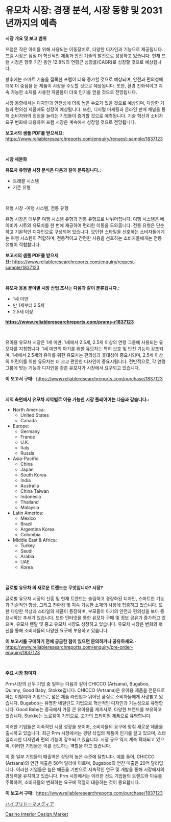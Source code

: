 <p><h1>유모차 시장: 경쟁 분석, 시장 동향 및 2031년까지의 예측</h1></p><p><strong>시장 개요 및 보고 범위</strong></p>
<p><p>프램은 작은 아이를 위해 사용되는 이동장치로, 다양한 디자인과 기능으로 제공됩니다. 프램 시장은 점점 더 혁신적인 제품과 안전 기술의 발전으로 성장하고 있습니다. 현재 프램 시장은 향후 기간 동안 12.8%의 연평균 성장률(CAGR)로 성장할 것으로 예상됩니다. </p><p>향후에는 스마트 기술을 접목한 프램이 더욱 증가할 것으로 예상되며, 안전과 편의성에 더욱 더 중점을 둔 제품이 시장을 주도할 것으로 예상됩니다. 또한, 환경 친화적이고 지속 가능한 소재를 사용한 제품들이 더욱 인기를 얻을 것으로 전망됩니다.</p><p>시장 동향에서는 디자인과 안전성에 더욱 높은 수요가 있을 것으로 예상되며, 다양한 기능과 편의성 제품에도 성장이 예상됩니다. 또한, 디지털 마케팅과 온라인 판매 채널을 통해 소비자와의 접점을 늘리는 기업들이 증가할 것으로 예측됩니다. 기술 혁신과 소비자 요구 변화에 대응하여 프램 시장은 계속해서 성장할 것으로 전망됩니다.</p></p>
<p><strong>보고서의 샘플 PDF를 받으세요:</strong> <a href="https://www.reliableresearchreports.com/enquiry/request-sample/1837123">https://www.reliableresearchreports.com/enquiry/request-sample/1837123</a></p>
<p>&nbsp;</p>
<p><strong>시장 세분화</strong></p>
<p><strong>유모차 유형별 시장 분석은 다음과 같이 분류됩니다.:</strong></p>
<p><ul><li>트래블 시스템</li><li>기존 유형</li></ul></p>
<p>&nbsp;</p>
<p><p>유형 시장 -여행 시스템, 전통 유형</p><p>유형 시장은 대부분 여행 시스템 유형과 전통 유형으로 나뉘어집니다. 여행 시스템은 베이비카 시트와 유모차를 한 번에 제공하여 편리한 이동을 도와줍니다. 전통 유형은 단순하고 기본적인 디자인으로 구성되어 있습니다. 모던한 스타일을 선호하는 소비자들에게는 여행 시스템이 적합하며, 전통적이고 간편한 사용을 선호하는 소비자들에게는 전통 유형이 적합합니다.</p></p>
<p><strong>보고서의 샘플 PDF를 받으세요:</strong>&nbsp;<a href="https://www.reliableresearchreports.com/enquiry/request-sample/1837123">https://www.reliableresearchreports.com/enquiry/request-sample/1837123</a></p>
<p>&nbsp;</p>
<p><strong> 유모차 응용 분야별 시장 산업 조사는 다음과 같이 분류됩니다.:</strong></p>
<p><ul><li>1세 미만</li><li>만 1세부터 2.5세</li><li>2.5세 이상</li></ul></p>
<p><strong><a href="https://www.reliableresearchreports.com/prams-r1837123">https://www.reliableresearchreports.com/prams-r1837123</a></strong></p>
<p>&nbsp;</p>
<p><p>유아용 유모차 시장은 1세 미만, 1세에서 2.5세, 2.5세 이상의 연령 그룹에 사용되는 유모차를 지칭합니다. 1세 미만의 아기를 위한 유모차는 특히 보호 및 안전 기능이 강조되며, 1세에서 2.5세의 유아를 위한 유모차는 편의성과 휴대성이 중요시되며, 2.5세 이상의 어린이를 위한 유모차는 더 크고 편안한 디자인이 중요시됩니다. 전반적으로, 각 연령 그룹에 맞는 기능과 디자인을 갖춘 유모차가 시장에서 요구되고 있습니다.</p></p>
<p><strong>이 보고서 구매:</strong>&nbsp; <a href="https://www.reliableresearchreports.com/purchase/1837123">https://www.reliableresearchreports.com/purchase/1837123</a></p>
<p>&nbsp;</p>
<p><strong>지역 측면에서 유모차 지역별로 이용 가능한 시장 플레이어는 다음과 같습니다.:</strong></p>
<p><ul>
    <li>
        North America:
        <ul>
            <li>United States</li>
            <li>Canada</li>
        </ul>
    </li>
    <li>
        Europe:
        <ul>
            <li>Germany</li>
            <li>France</li>
            <li>U.K.</li>
            <li>Italy</li>
            <li>Russia</li>
        </ul>
    </li>
    <li>
        Asia-Pacific:
        <ul>
            <li>China</li>
            <li>Japan</li>
            <li>South Korea</li>
            <li>India</li>
            <li>Australia</li>
            <li>China Taiwan</li>
            <li>Indonesia</li>
            <li>Thailand</li>
            <li>Malaysia</li>
        </ul>
    </li>
    <li>
        Latin America:
        <ul>
            <li>Mexico</li>
            <li>Brazil</li>
            <li>Argentina Korea</li>
            <li>Colombia</li>
        </ul>
    </li>
    <li>
        Middle East & Africa:
        <ul>
            <li>Turkey</li>
            <li>Saudi</li>
            <li>Arabia</li>
            <li>UAE</li>
            <li>Korea</li>
        </ul>
    </li>
    </ul></p>
<p>&nbsp;</p>
<p><strong>글로벌 유모차 의 새로운 트렌드는 무엇입니까? 시장?</strong></p>
<p><p>글로벌 유모차 시장의 신흥 및 현재 트렌드는 슬림하고 경량화된 디자인, 스마트한 기능과 기술적인 향상, 그리고 친환경 및 지속 가능한 소재의 사용에 집중하고 있습니다. 또한 다양한 색상과 스타일의 제품이 등장하며, 부모들이 아기의 안전과 편의성을 보다 중요시하는 추세가 있습니다. 또한 인터넷을 통한 유모차 구매 및 정보 공유가 증가하고 있으며, 유모차 렌탈 및 중고 유모차 시장도 성장하고 있습니다. 유모차 시장은 변화와 혁신을 통해 소비자들의 다양한 요구에 부응하고 있습니다.</p></p>
<p><strong>이 보고서를 구매하기 전에 궁금한 점이 있으면 문의하거나 공유하세요.</strong>- <a href="https://www.reliableresearchreports.com/enquiry/pre-order-enquiry/1837123">https://www.reliableresearchreports.com/enquiry/pre-order-enquiry/1837123</a></p>
<p>&nbsp;</p>
<p><strong>주요 시장 참여자</strong></p>
<p><p>Prm시장의 선두 기업 중 일부는 다음과 같이 CHICCO (Artsana), Bugaboo, Quinny, Good Baby, Stokke입니다. CHICCO (Artsana)은 유아용 제품을 전문으로 하는 이탈리아 기업으로, 넓은 제품 라인업과 뛰어난 품질로 소비자들에게 사랑받고 있습니다. Bugaboo는 유명한 네덜란드 기업으로 혁신적인 디자인과 기능성으로 유명합니다. Good Baby는 중국에서 가장 큰 유아용품 제조사로, 다양한 브랜드를 보유하고 있습니다. Stokke는 노르웨이 기업으로, 고가의 프리미엄 제품으로 유명합니다.</p><p>이러한 기업들은 지속적인 시장 성장을 보이며, 소비자들의 요구에 맞춰 새로운 제품을 출시하고 있습니다. 최근 Prm 시장에서는 경량 타입의 제품이 인기를 끌고 있으며, 스타일리시한 디자인과 편의 기능이 강조되고 있습니다. 시장 규모 역시 계속 확대되고 있으며, 이러한 기업들은 이를 선도하는 역할을 하고 있습니다.</p><p>이 중 일부 기업들의 매출액은 상당히 높은 수준에 달합니다. 예를 들어, CHICCO (Artsana)의 연간 매출은 50억 달러에 이르며, Bugaboo의 연간 매출은 20억 달러입니다. 이러한 기업들은 높은 매출을 기반으로 지속적인 연구 및 개발을 통해 시장에서의 경쟁력을 유지하고 있습니다. Prm 시장에서는 이러한 선도 기업들의 트렌드와 이슈를 주목하여, 소비자들의 변화하는 요구에 적절히 대응하는 것이 중요합니다.</p></p>
<p><strong>이 보고서 구매:</strong>&nbsp;&nbsp;<a href="https://www.reliableresearchreports.com/purchase/1837123">https://www.reliableresearchreports.com/purchase/1837123</a></p>
<p><p><a href="https://github.com/oafhukehf4709715/Market-Research-Report-List-1/blob/main/145396224417.md">ハイブリドーマメディア</a></p><p><a href="https://github.com/WillieWoodard/Market-Research-Report-List-4/blob/main/casino-interior-design-market.md">Casino Interior Design Market</a></p></p>